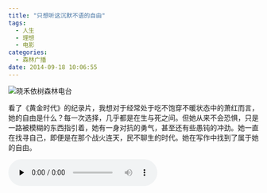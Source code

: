 ```yaml
---
title: "只想听这沉默不语的自由"
tags:
  - 人生
  - 理想
  - 电影
categories:
  - 森林广播
date: 2014-09-18 10:06:55
---
```


![晓禾依树森林电台](../../../images/radiocover/radio_086.jpg) 

看了《黄金时代》的纪录片，我想对于经常处于吃不饱穿不暖状态中的萧红而言，她的自由是什么？每一次选择，几乎都是在生与死之间。但她从来不会恐惧，只是一路被模糊的东西指引着，她有一身对抗的勇气，甚至还有些愚钝的冲劲。她一直在找寻自己，即便是在那个战火连天，民不聊生的时代。她在写作中找到了属于她的自由。   

<audio id="audio" controls="" preload="none">
  <source id="mp3" src="http://www.coletree.com/radio/coletree_radio_086.mp3">
</audio>